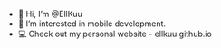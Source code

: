 - 👋 Hi, I’m @EllKuu
- 👀 I’m interested in mobile development.
- :computer: Check out my personal website - ellkuu.github.io

<!---
EllKuu/EllKuu is a ✨ special ✨ repository because its `README.md` (this file) appears on your GitHub profile.
You can click the Preview link to take a look at your changes.
--->
